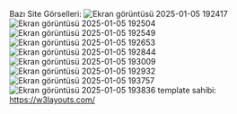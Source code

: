 Bazı Site Görselleri:
![Ekran görüntüsü 2025-01-05 192417](https://github.com/user-attachments/assets/eac8eeeb-c4d8-403a-8299-2e15f5cbe912)
![Ekran görüntüsü 2025-01-05 192504](https://github.com/user-attachments/assets/fe6942a4-88c4-4700-b77d-8c3504dd1041)
![Ekran görüntüsü 2025-01-05 192549](https://github.com/user-attachments/assets/58e9e4c1-29da-42a3-82ae-5af6b706a1a0)
![Ekran görüntüsü 2025-01-05 192653](https://github.com/user-attachments/assets/25a48a7f-153a-4c2e-a696-4969df11f859)
![Ekran görüntüsü 2025-01-05 192844](https://github.com/user-attachments/assets/440600ab-591e-498b-a4e4-48c5c6ec0572)
![Ekran görüntüsü 2025-01-05 193009](https://github.com/user-attachments/assets/862b21a4-7227-4049-a95d-16c3eb5f0889)
![Ekran görüntüsü 2025-01-05 192932](https://github.com/user-attachments/assets/b452445a-bbe6-4349-ae97-3d4c45d0b992)
![Ekran görüntüsü 2025-01-05 193757](https://github.com/user-attachments/assets/d1692274-c0b4-4670-92ea-db3340598ce0)
![Ekran görüntüsü 2025-01-05 193836](https://github.com/user-attachments/assets/94c9654f-dc1c-4ae2-a6d2-7fcc039a80df)
template sahibi: https://w3layouts.com/
